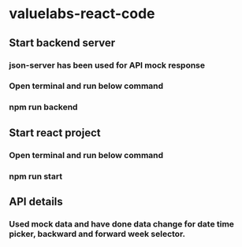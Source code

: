 # valuelabs-react-code

##      Start backend server
###         json-server has been used for API mock response
###         Open terminal and run below command
###         npm run backend

##      Start react project
###         Open terminal and run below command
###         npm run start

##      API details
###         Used mock data and have done data change for date time picker, backward and forward week selector. 